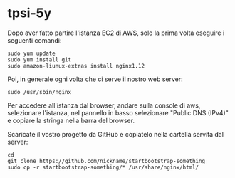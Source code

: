 # tpsi-5y

Dopo aver fatto partire l'istanza EC2 di AWS, solo la prima volta eseguire i seguenti comandi:

```
sudo yum update
sudo yum install git
sudo amazon-liunux-extras install nginx1.12
```

Poi, in generale ogni volta che ci serve il nostro web server:
```
sudo /usr/sbin/nginx
```

Per accedere all'istanza dal browser, andare sulla console di aws, selezionare l'istanza, nel pannello in basso selezionare "Public DNS (IPv4)" e copiare la stringa nella barra del browser.

Scaricate il vostro progetto da GitHub e copiatelo nella cartella servita dal server:
```
cd
git clone https://github.com/nickname/startbootstrap-something
sudo cp -r startbootstrap-something/* /usr/share/nginx/html/
```



